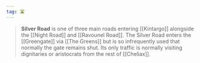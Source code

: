 ```yaml
---
tag: 🛣️
---
```

> **Silver Road** is one of three main roads entering [[Kintargo]] alongside the [[Night Road]] and [[Ravounel Road]]. The Silver Road enters the [[Greengate]] via [[The Greens]] but is so infrequently used that normally the gate remains shut. Its only traffic is normally visiting dignitaries or aristocrats from the rest of [[Cheliax]].









